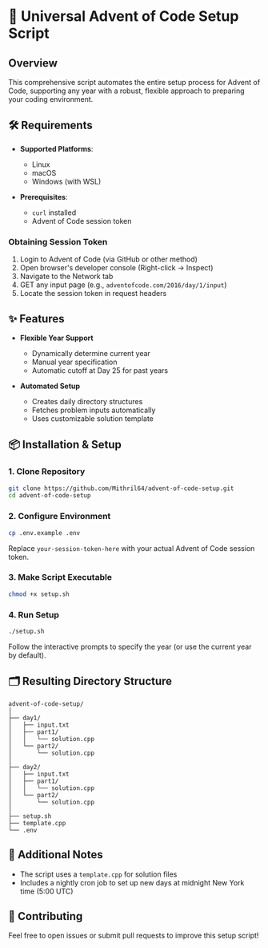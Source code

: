 # 🎄 Universal Advent of Code Setup Script

## Overview

This comprehensive script automates the entire setup process for Advent of Code, supporting any year with a robust, flexible approach to preparing your coding environment.

## 🛠 Requirements

- **Supported Platforms**: 
  - Linux
  - macOS
  - Windows (with WSL)

- **Prerequisites**:
  - `curl` installed
  - Advent of Code session token

### Obtaining Session Token

1. Login to Advent of Code (via GitHub or other method)
2. Open browser's developer console (Right-click → Inspect)
3. Navigate to the Network tab
4. GET any input page (e.g., `adventofcode.com/2016/day/1/input`)
5. Locate the session token in request headers

## ✨ Features

- **Flexible Year Support**
  - Dynamically determine current year
  - Manual year specification
  - Automatic cutoff at Day 25 for past years

- **Automated Setup**
  - Creates daily directory structures
  - Fetches problem inputs automatically
  - Uses customizable solution template

## 📦 Installation & Setup

### 1. Clone Repository
```bash
git clone https://github.com/Mithril64/advent-of-code-setup.git
cd advent-of-code-setup
```

### 2. Configure Environment
```bash
cp .env.example .env
```
Replace `your-session-token-here` with your actual Advent of Code session token.

### 3. Make Script Executable
```bash
chmod +x setup.sh
```

### 4. Run Setup
```bash
./setup.sh
```
Follow the interactive prompts to specify the year (or use the current year by default).

## 🗂 Resulting Directory Structure

```
advent-of-code-setup/
│
├── day1/
│   ├── input.txt
│   ├── part1/
│   │   └── solution.cpp
│   └── part2/
│       └── solution.cpp
│
├── day2/
│   ├── input.txt
│   ├── part1/
│   │   └── solution.cpp
│   └── part2/
│       └── solution.cpp
│
├── setup.sh
├── template.cpp
└── .env
```

## 🚀 Additional Notes

- The script uses a `template.cpp` for solution files
- Includes a nightly cron job to set up new days at midnight New York time (5:00 UTC)

## 🤝 Contributing

Feel free to open issues or submit pull requests to improve this setup script!